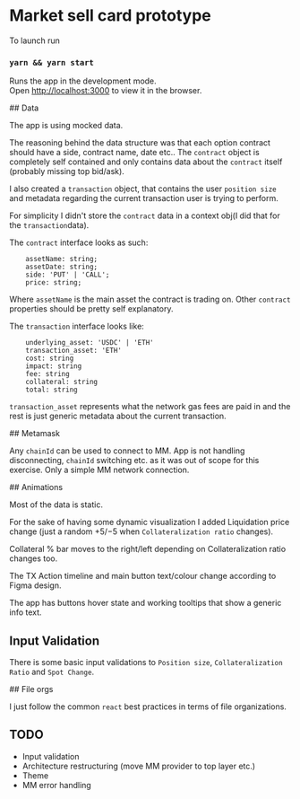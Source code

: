 # Market sell card prototype

To launch run
### `yarn && yarn start`

Runs the app in the development mode.\
Open [http://localhost:3000](http://localhost:3000) to view it in the browser.

## Data

The app is using mocked data.

The reasoning  behind  the data structure was that each option contract should have a side, contract name, date etc..
The `contract` object is completely self contained and only contains data about the `contract` itself (probably missing top bid/ask).

I also created a `transaction` object, that contains the user `position size` and metadata regarding the current transaction user is trying to perform.

For simplicity I didn't store the `contract` data in a context obj(I did that for the `transaction`data).

The `contract` interface looks as such:

```
    assetName: string;
    assetDate: string;
    side: 'PUT' | 'CALL';
    price: string;
```

Where `assetName` is the main asset the contract is trading on. Other `contract` properties should be pretty self explanatory.


The `transaction` interface looks like:

``` 
    underlying_asset: 'USDC' | 'ETH'
    transaction_asset: 'ETH'
    cost: string
    impact: string
    fee: string
    collateral: string
    total: string
```

 `transaction_asset` represents what the network gas fees are paid in and the rest is just generic metadata about the current transaction. 

## Metamask

Any `chainId` can be used to connect to MM. 
App is not handling disconnecting, `chainId` switching etc. as it was out of scope for this exercise. 
Only a simple MM network connection. 


## Animations

Most of the data is static. 

For the sake of having some dynamic visualization I added Liquidation price change (just a random +$5/-$5 when `Collateralization ratio` changes). 

Collateral % bar moves to the right/left depending on Collateralization ratio changes too.

The TX Action timeline and main button text/colour change according to Figma design.

The app has buttons hover state and working tooltips that show a generic info text.

## Input Validation

There is some basic input validations to `Position size`, `Collateralization Ratio` and `Spot Change`.


## File orgs

I just follow the common `react` best practices in terms of file organizations. 


## TODO

- Input validation
- Architecture restructuring (move MM provider to top layer etc.)
- Theme
- MM error handling
